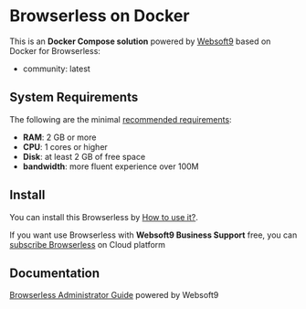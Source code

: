 # Browserless on Docker  

This is an **Docker Compose solution** powered by [Websoft9](https://www.websoft9.com) based on Docker for Browserless:


 - community:  latest


## System Requirements

The following are the minimal [recommended requirements](https://www.browserless.io):

* **RAM**: 2 GB or more
* **CPU**: 1 cores or higher
* **Disk**: at least 2 GB of free space
* **bandwidth**: more fluent experience over 100M  

## Install

You can install this Browserless by [How to use it?](https://github.com/Websoft9/docker-library#how-to-use-it).   

If you want use Browserless with **Websoft9 Business Support** free, you can [subscribe Browserless](https://www.websoft9.com/apps) on Cloud platform

## Documentation

[Browserless Administrator Guide](https://support.websoft9.com/docs/browserless) powered by Websoft9